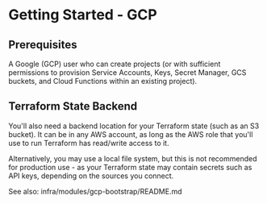 # Getting Started - GCP

## Prerequisites

A Google (GCP) user who can create projects (or with sufficient permissions to provision Service 
Accounts, Keys, Secret Manager, GCS buckets, and Cloud Functions within an existing project).


## Terraform State Backend

You'll also need a backend location for your Terraform state (such as an S3 bucket). It can be in
any AWS account, as long as the AWS role that you'll use to run Terraform has read/write access to
it.

Alternatively, you may use a local file system, but this is not recommended for production use - as
your Terraform state may contain secrets such as API keys, depending on the sources you connect.

See also: infra/modules/gcp-bootstrap/README.md
